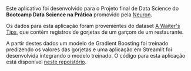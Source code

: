 Este aplicativo foi desenvolvido para o Projeto final de Data Science do **Bootcamp Data Science na Prática** promovido pela [Neuron](https://www.linkedin.com/company/neuron-usp/).

Os dados para esta aplicação foram provenientes do dataset [A Waiter's Tips](https://www.kaggle.com/jsphyg/tipping), que contém registros de gorjetas de um garçom de um restaurante.

A partir destes dados um modelo de Gradient Boosting foi treinado predizendo os valores das gorjetas e uma aplicação em Streamlit foi desenvolvida integrando o modelo treinado. O código para esta aplicação está disponível [neste repoistório](https://github.com/nagahamaVH/tips-prediction).
